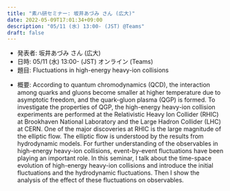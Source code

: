 ```yaml
---
title: "素ハ研セミナー: 坂井あづみ さん (広大)"
date: 2022-05-09T17:01:34+09:00
description: "05/11 (水) 13:00- (JST) @Teams"
draft: false
---
```

<!-- This area up to !--more-- is displayed in Home page as summary. -->

- 発表者:
坂井あづみ さん (広大)
- 日時:
05/11 (水) 13:00- (JST) オンライン (Teams)
- 題目:
Fluctuations in high-energy heavy-ion collisions

<!--more-->

- 概要:
According to quantum chromodynamics (QCD), the interaction among quarks and gluons become smaller at higher temperature due to asymptotic freedom, and the quark-gluon plasma (QGP) is formed.
To investigate the properties of QGP, the high-energy heavy-ion collision experiments are performed at the Relativistic Heavy Ion Collider (RHIC) at Brookhaven National Laboratory and the Large Hadron Collider (LHC) at CERN.
One of the major discoveries at RHIC is the large magnitude of the elliptic flow.
The elliptic flow is understood by the results from hydrodynamic models.
For further understanding of the observables in high-energy heavy-ion collisions, event-by-event fluctuations have been playing an important role.
In this seminar, I talk about the time-space evolution of high-energy heavy-ion collisions and introduce the initial fluctuations and the hydrodynamic fluctuations.
Then I show the analysis of the effect of these fluctuations on observables.
